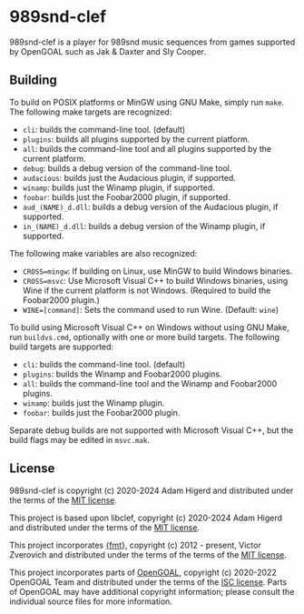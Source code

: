 989snd-clef
==========

989snd-clef is a player for 989snd music sequences from games supported by OpenGOAL such as Jak & Daxter and Sly Cooper.

Building
--------
To build on POSIX platforms or MinGW using GNU Make, simply run `make`. The following make
targets are recognized:

* `cli`: builds the command-line tool. (default)
* `plugins`: builds all plugins supported by the current platform.
* `all`: builds the command-line tool and all plugins supported by the current platform.
* `debug`: builds a debug version of the command-line tool.
* `audacious`: builds just the Audacious plugin, if supported.
* `winamp`: builds just the Winamp plugin, if supported.
* `foobar`: builds just the Foobar2000 plugin, if supported.
* `aud_(NAME)_d.dll`: builds a debug version of the Audacious plugin, if supported.
* `in_(NAME)_d.dll`: builds a debug version of the Winamp plugin, if supported.

The following make variables are also recognized:

* `CROSS=mingw`: If building on Linux, use MinGW to build Windows binaries.
* `CROSS=msvc`: Use Microsoft Visual C++ to build Windows binaries, using Wine if the current
  platform is not Windows. (Required to build the Foobar2000 plugin.)
* `WINE=[command]`: Sets the command used to run Wine. (Default: `wine`)

To build using Microsoft Visual C++ on Windows without using GNU Make, run `buildvs.cmd`,
optionally with one or more build targets. The following build targets are supported:

* `cli`: builds the command-line tool. (default)
* `plugins`: builds the Winamp and Foobar2000 plugins.
* `all`: builds the command-line tool and the Winamp and Foobar2000 plugins.
* `winamp`: builds just the Winamp plugin.
* `foobar`: builds just the Foobar2000 plugin.

Separate debug builds are not supported with Microsoft Visual C++, but the build flags may be
edited in `msvc.mak`.

License
-------
989snd-clef is copyright (c) 2020-2024 Adam Higerd and distributed
under the terms of the [MIT license](LICENSE.md).

This project is based upon libclef, copyright (c) 2020-2024 Adam Higerd and distributed
under the terms of the [MIT license](LICENSE.md).

This project incorporates [{fmt}](https://github.com/fmtlib/fmt), copyright (c)
2012 - present, Victor Zverovich and distributed under the terms of the terms of
the [MIT license](LICENSE.md).

This project incorporates parts of [OpenGOAL](https://github.com/open-goal/jak-project),
copyright (c) 2020-2022 OpenGOAL Team and distributed under the terms of the
[ISC license](LICENSE.md). Parts of OpenGOAL may have additional copyright
information; please consult the individual source files for more information.
